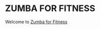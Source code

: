 # ZUMBA FOR FITNESS

Welcome to [Zumba for Fitness](https://8000-pramilashanmugam-zumba-p-dwz5t6k2m0.us2.codeanyapp.com/index.html)
